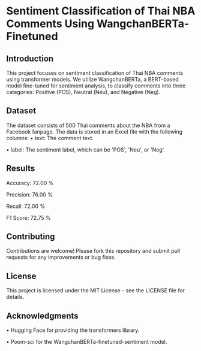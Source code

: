 # Sentiment Classification of Thai NBA Comments Using WangchanBERTa-Finetuned

## Introduction
This project focuses on sentiment classification of Thai NBA comments using transformer models. We utilize WangchanBERTa, a BERT-based model fine-tuned for sentiment analysis, to classify comments into three categories: Positive (POS), Neutral (Neu), and Negative (Neg).

## Dataset
The dataset consists of 500 Thai comments about the NBA from a Facebook fanpage. The data is stored in an Excel file with the following columns:
• text: The comment text.

• label: The sentiment label, which can be 'POS', 'Neu', or 'Neg'.

## Results
Accuracy: 72.00 %

Precision: 76.00 %

Recall: 72.00 %

F1 Score: 72.75 %

## Contributing
Contributions are welcome! Please fork this repository and submit pull requests for any improvements or bug fixes.

## License
This project is licensed under the MIT License - see the LICENSE file for details.

## Acknowledgments
• Hugging Face for providing the transformers library.

• Poom-sci for the WangchanBERTa-finetuned-sentiment model.

